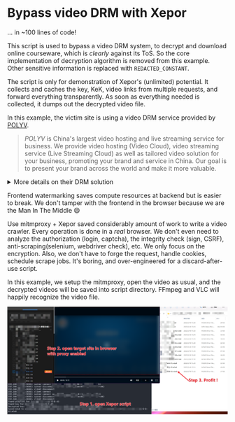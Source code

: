 # Bypass video DRM with Xepor

... in \~100 lines of code!

This script is used to bypass a video DRM system, to decrypt and download online courseware, which is *clearly* against its ToS. So the core implementation of decryption algorithm is removed from this example. Other sensitive information is replaced with `REDACTED_CONSTANT`.

The script is only for demonstration of Xepor's (unlimited) potential. It collects and caches the key, KeK, video links from multiple requests, and forward everything transparently. As soon as everything needed is collected, it dumps out the decrypted video file.

In this example, the victim site is using a video DRM service provided by [POLYV](https://www.polyv.net/vod/en/).

> *POLYV* is China's largest video hosting and live streaming service for business. We provide video hosting (Video Cloud), video streaming service (Live Streaming Cloud) as well as tailored video solution for your business, promoting your brand and service in China. Our goal is to present your brand across the world and make it more valuable.

<details>
 <summary>More details on their DRM solution</summary>

> ###  Digital Rights Management
>
> POLYV provides leading-edge solutions for keeping your videos secured -- from Rights Access Management (RAM), watermarking, token authentications, geo-restriction, to our patented PlaySafe® Digital Rights Management (DRM), we help you securely deliver your content with no concern.


> ### 视频全流程加密体系
>
> - 业内首创H5播放器加密，手机APP、网页、微信等全终端视频加密保护
> - 多维度防盗播，可指定网站播放；用户一ID一码观看，避免非法传播观看
> - 智能防翻录，支持浏览器防录屏、ID跑马灯、视频水印等多种防录屏方式
> - 全网盗版视频监测，提供绿色通道，帮助机构快速下架市面盗版视频

</details>

Frontend watermarking saves compute resources at backend but is easier to break. We don't tamper with the frontend in the browser because we are the Man In The Middle 😄

Use mitmproxy + Xepor saved considerably amount of work to write a video crawler. Every operation is done in a *real* browser. We don't even need to analyze the authorization (login, captcha), the integrity check (sign, CSRF), anti-scraping(selenium, webdriver check), etc. We only focus on the encryption. Also, we don't have to forge the request, handle cookies, schedule scrape jobs. It's boring, and over-engineered for a discard-after-use script.

In this example, we setup the mitmproxy, open the video as usual, and the decrypted videos will be saved into script directory. FFmpeg and VLC will happily recognize the video file.

![demo](../img/polyv-demo.png)
